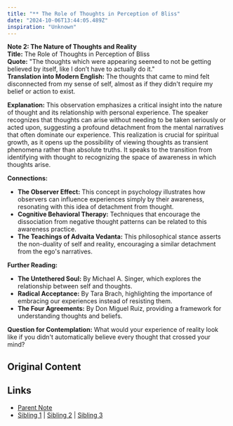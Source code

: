 ```yaml
---
title: "** The Role of Thoughts in Perception of Bliss"
date: "2024-10-06T13:44:05.489Z"
inspiration: "Unknown"
---
```


  
**Note 2: The Nature of Thoughts and Reality**  
**Title:** The Role of Thoughts in Perception of Bliss  
**Quote:** "The thoughts which were appearing seemed to not be getting believed by itself, like I don’t have to actually do it."  
**Translation into Modern English:** The thoughts that came to mind felt disconnected from my sense of self, almost as if they didn't require my belief or action to exist.  

**Explanation:** This observation emphasizes a critical insight into the nature of thought and its relationship with personal experience. The speaker recognizes that thoughts can arise without needing to be taken seriously or acted upon, suggesting a profound detachment from the mental narratives that often dominate our experience. This realization is crucial for spiritual growth, as it opens up the possibility of viewing thoughts as transient phenomena rather than absolute truths. It speaks to the transition from identifying with thought to recognizing the space of awareness in which thoughts arise.  

**Connections:**  
- **The Observer Effect:** This concept in psychology illustrates how observers can influence experiences simply by their awareness, resonating with this idea of detachment from thought.  
- **Cognitive Behavioral Therapy:** Techniques that encourage the dissociation from negative thought patterns can be related to this awareness practice.  
- **The Teachings of Advaita Vedanta:** This philosophical stance asserts the non-duality of self and reality, encouraging a similar detachment from the ego's narratives.  

**Further Reading:**  
- **The Untethered Soul:** By Michael A. Singer, which explores the relationship between self and thoughts.  
- **Radical Acceptance:** By Tara Brach, highlighting the importance of embracing our experiences instead of resisting them.  
- **The Four Agreements:** By Don Miguel Ruiz, providing a framework for understanding thoughts and beliefs.  

**Question for Contemplation:** What would your experience of reality look like if you didn't automatically believe every thought that crossed your mind?  


## Original Content



## Links

- [Parent Note](/parent-note.md)
- [Sibling 1](/zettel1.md) | [Sibling 2](/zettel2.md) | [Sibling 3](/zettel3.md)
